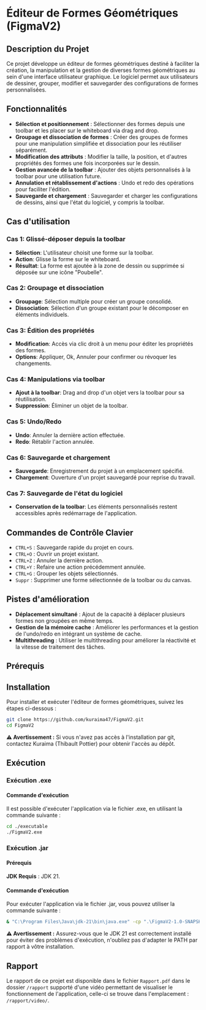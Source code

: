 ﻿# Éditeur de Formes Géométriques (FigmaV2)

## Description du Projet
Ce projet développe un éditeur de formes géométriques destiné à faciliter la création, la manipulation et la gestion de diverses formes géométriques au sein d'une interface utilisateur graphique. Le logiciel permet aux utilisateurs de dessiner, grouper, modifier et sauvegarder des configurations de formes personnalisées.

## Fonctionnalités
- **Sélection et positionnement** : Sélectionner des formes depuis une toolbar et les placer sur le whiteboard via drag and drop.
- **Groupage et dissociation de formes** : Créer des groupes de formes pour une manipulation simplifiée et dissociation pour les réutiliser séparément.
- **Modification des attributs** : Modifier la taille, la position, et d'autres propriétés des formes une fois incorporées sur le dessin.
- **Gestion avancée de la toolbar** : Ajouter des objets personnalisés à la toolbar pour une utilisation future.
- **Annulation et rétablissement d'actions** : Undo et redo des opérations pour faciliter l'édition.
- **Sauvegarde et chargement** : Sauvegarder et charger les configurations de dessins, ainsi que l'état du logiciel, y compris la toolbar.

## Cas d'utilisation
### Cas 1: Glissé-déposer depuis la toolbar
- **Sélection**: L'utilisateur choisit une forme sur la toolbar.
- **Action**: Glisse la forme sur le whiteboard.
- **Résultat**: La forme est ajoutée à la zone de dessin ou supprimée si déposée sur une icône "Poubelle".

### Cas 2: Groupage et dissociation
- **Groupage**: Sélection multiple pour créer un groupe consolidé.
- **Dissociation**: Sélection d'un groupe existant pour le décomposer en éléments individuels.

### Cas 3: Édition des propriétés
- **Modification**: Accès via clic droit à un menu pour éditer les propriétés des formes.
- **Options**: Appliquer, Ok, Annuler pour confirmer ou révoquer les changements.

### Cas 4: Manipulations via toolbar
- **Ajout à la toolbar**: Drag and drop d'un objet vers la toolbar pour sa réutilisation.
- **Suppression**: Éliminer un objet de la toolbar.

### Cas 5: Undo/Redo
- **Undo**: Annuler la dernière action effectuée.
- **Redo**: Rétablir l'action annulée.

### Cas 6: Sauvegarde et chargement
- **Sauvegarde**: Enregistrement du projet à un emplacement spécifié.
- **Chargement**: Ouverture d'un projet sauvegardé pour reprise du travail.

### Cas 7: Sauvegarde de l'état du logiciel
- **Conservation de la toolbar**: Les éléments personnalisés restent accessibles après redémarrage de l'application.

## Commandes de Contrôle Clavier
- `CTRL+S` : Sauvegarde rapide du projet en cours.
- `CTRL+O` : Ouvrir un projet existant.
- `CTRL+Z` : Annuler la dernière action.
- `CTRL+Y` : Refaire une action précédemment annulée.
- `CTRL+G` : Grouper les objets sélectionnés.
- `Suppr` : Supprimer une forme sélectionnée de la toolbar ou du canvas.

## Pistes d'amélioration
- **Déplacement simultané** : Ajout de la capacité à déplacer plusieurs formes non groupées en même temps.
- **Gestion de la mémoire cache** : Améliorer les performances et la gestion de l'undo/redo en intégrant un système de cache.
- **Multithreading** : Utiliser le multithreading pour améliorer la réactivité et la vitesse de traitement des tâches.

## Prérequis


## Installation
Pour installer et exécuter l'éditeur de formes géométriques, suivez les étapes ci-dessous :
```bash
git clone https://github.com/kuraima47/FigmaV2.git
cd FigmaV2
```
**⚠️ Avertissement :** Si vous n'avez pas accès à l'installation par git, contactez Kuraima (Thibault Pottier) pour obtenir l'accès au dépôt.



## Exécution

### Exécution .exe

#### Commande d'exécution

Il est possible d'exécuter l'application via le fichier .exe, en utilisant la commande suivante :

```bash
cd ./executable
./FigmaV2.exe
```

### Exécution .jar
#### Prérequis
**JDK Requis** : JDK 21.

#### Commande d'exécution
Pour exécuter l'application via le fichier .jar, vous pouvez utiliser la commande suivante :

```bash
& "C:\Program Files\Java\jdk-21\bin\java.exe" -cp ".\FigmaV2-1.0-SNAPSHOT.jar" thibault.kuraima.Main
```
**⚠️ Avertissement :** Assurez-vous que le JDK 21 est correctement installé pour éviter des problèmes d'exécution, n'oubliez pas d'adapter le PATH par rapport à vôtre installation.

## Rapport

Le rapport de ce projet est disponible dans le fichier `Rapport.pdf` dans le dossier `/rapport` supporté d'une vidéo permettant de visualiser le fonctionnement de l'application, celle-ci se trouve dans l'emplacement : `/rapport/video/`.
